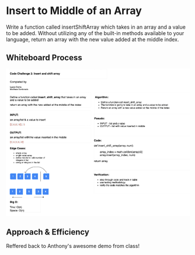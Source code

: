 # Insert to Middle of an Array
Write a function called insertShiftArray which takes in an array and a value to be added. Without utilizing any of the built-in methods available to your language, return an array with the new value added at the middle index.

## Whiteboard Process
![Array-Shift Whiteboard Image](../img/array-shift.png)

## Approach & Efficiency
Reffered back to Anthony's awesome demo from class!